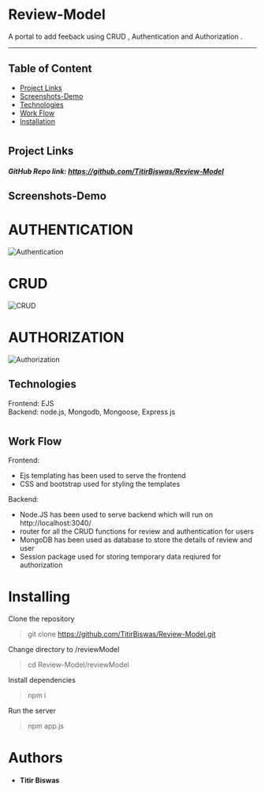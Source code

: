 # Review-Model
 A portal to add feeback using CRUD , Authentication and Authorization .
 
 <hr>
 
  ## Table of Content
  * [ Project Links ](#Project-Links)
  * [ Screenshots-Demo ](#Screenshots-Demo)
  * [ Technologies ](#Technologies)
  * [ Work Flow ](#Work-Flow)
  * [ Installation ](#Installation)
 
 #
 
   ##  Project Links
  ##### GitHub Repo link: https://github.com/TitirBiswas/Review-Model
  
   ## Screenshots-Demo
   
   # AUTHENTICATION
![Authentication](https://user-images.githubusercontent.com/80755644/124270091-59cb4c80-db59-11eb-8ada-2bfa82e3e63b.gif)


  # CRUD
![CRUD](https://user-images.githubusercontent.com/80755644/124270125-68b1ff00-db59-11eb-8727-afd49007b69e.gif)


  # AUTHORIZATION
![Authorization](https://user-images.githubusercontent.com/80755644/124270509-ec6beb80-db59-11eb-9502-ba7d8fd901c1.gif)


   ## Technologies 
 
 Frontend: EJS  
 Backend: node.js, Mongodb, Mongoose, Express js
 #
 
  ## Work Flow
 
 Frontend: 
 * Ejs templating has been used to serve the frontend 
 * CSS and bootstrap used for styling the templates

 Backend:
* Node.JS has been used to serve backend which will run on http://localhost:3040/
* router for all the CRUD functions for review and authentication for users
* MongoDB has been used as database to store the details of review and user
* Session package used for storing temporary data reqiured for authorization
 
# Installing
 Clone the repository
> git clone 
https://github.com/TitirBiswas/Review-Model.git

Change directory to /reviewModel
>cd Review-Model/reviewModel

Install dependencies 
> npm i

Run the server
> npm app.js 

# Authors
* #### Titir Biswas
 
 
